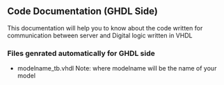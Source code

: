 ## Code Documentation (GHDL Side)

This documentation will help you to know about the code written for communication between server and Digital logic written in VHDL

### Files genrated automatically for GHDL side

* modelname_tb.vhdl
Note: where modelname will be the name of your model
